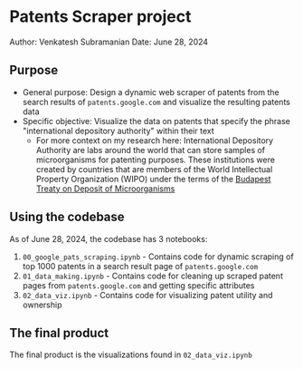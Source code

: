 # Patents Scraper project
Author: Venkatesh Subramanian
Date: June 28, 2024

## Purpose

- General purpose: Design a dynamic web scraper of patents from the search results of `patents.google.com` and visualize the resulting patents data
- Specific objective: Visualize the data on patents that specify the phrase "international depository authority" within their text
	- For more context on my research here: International Depository Authority are labs around the world that can store samples of microorganisms for patenting purposes. These institutions were created by countries that are members of the World Intellectual Property Organization (WIPO) under the terms of the [Budapest Treaty on Deposit of Microorganisms](https://www.wipo.int/treaties/en/registration/budapest)

## Using the codebase

As of June 28, 2024, the codebase has 3 notebooks:

1. `00_google_pats_scraping.ipynb` - Contains code for dynamic scraping of top 1000 patents in a search result page of `patents.google.com`
2. `01_data_making.ipynb` - Contains code for cleaning up scraped patent pages from `patents.google.com` and getting specific attributes
3. `02_data_viz.ipynb` - Contains code for visualizing patent utility and ownership

## The final product

The final product is the visualizations found in `02_data_viz.ipynb`